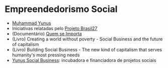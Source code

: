 # Empreendedorismo Social

- [Muhammad Yunus](https://en.wikipedia.org/wiki/Muhammad_Yunus)
- Iniciativas relatadas pelo [Projeto
  Brasil27](https://www.youtube.com/user/ProjetoBrasil27/videos)
- (Documentário) [Quem se Importa](http://www.quemseimporta.com.br/)
- (Livro) Creating a world without poverty - Social Business and the future of
  capitalism
- (Livro) Building Social Business - The new kind of capitalism that serves
  humanity's most pressing needs
- [Yunus Social Business](http://www.yunussb.com/): incubadora e financiadora de
  projetos sociais
